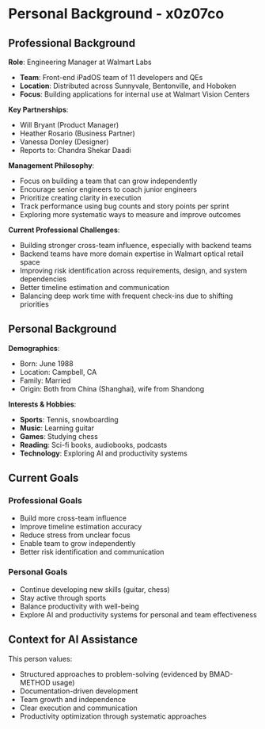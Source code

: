 # Personal Background - x0z07co

## Professional Background

**Role**: Engineering Manager at Walmart Labs
- **Team**: Front-end iPadOS team of 11 developers and QEs
- **Location**: Distributed across Sunnyvale, Bentonville, and Hoboken
- **Focus**: Building applications for internal use at Walmart Vision Centers

**Key Partnerships**:
- Will Bryant (Product Manager)
- Heather Rosario (Business Partner) 
- Vanessa Donley (Designer)
- Reports to: Chandra Shekar Daadi

**Management Philosophy**:
- Focus on building a team that can grow independently
- Encourage senior engineers to coach junior engineers
- Prioritize creating clarity in execution
- Track performance using bug counts and story points per sprint
- Exploring more systematic ways to measure and improve outcomes

**Current Professional Challenges**:
- Building stronger cross-team influence, especially with backend teams
- Backend teams have more domain expertise in Walmart optical retail space
- Improving risk identification across requirements, design, and system dependencies
- Better timeline estimation and communication
- Balancing deep work time with frequent check-ins due to shifting priorities

## Personal Background

**Demographics**:
- Born: June 1988
- Location: Campbell, CA
- Family: Married
- Origin: Both from China (Shanghai), wife from Shandong

**Interests & Hobbies**:
- **Sports**: Tennis, snowboarding
- **Music**: Learning guitar
- **Games**: Studying chess
- **Reading**: Sci-fi books, audiobooks, podcasts
- **Technology**: Exploring AI and productivity systems

## Current Goals

### Professional Goals
- Build more cross-team influence
- Improve timeline estimation accuracy
- Reduce stress from unclear focus
- Enable team to grow independently
- Better risk identification and communication

### Personal Goals
- Continue developing new skills (guitar, chess)
- Stay active through sports
- Balance productivity with well-being
- Explore AI and productivity systems for personal and team effectiveness

## Context for AI Assistance
This person values:
- Structured approaches to problem-solving (evidenced by BMAD-METHOD usage)
- Documentation-driven development
- Team growth and independence
- Clear execution and communication
- Productivity optimization through systematic approaches